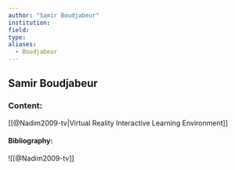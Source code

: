 ```yaml
---
author: "Samir Boudjabeur"
institution:
field:
type:
aliases:
  - Boudjabeur
---
```


## Samir Boudjabeur

### Content:
[[@Nadim2009-tv|Virtual Reality Interactive Learning Environment]]

#### Bibliography:

![[@Nadim2009-tv]]